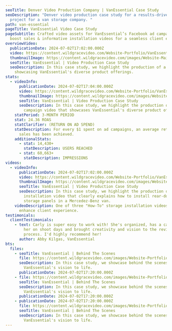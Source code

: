 ```yaml
---
seoTitle: Denver Video Production Company | VanEssential Case Study
seoDescription: "Denver video production case study for a results-driven video
  project for a van storage company. "
path: van-essential
pageTitle: VanEssential Video Case Study
pageSubtitle: Crafted video assets for VanEssential’s Facebook ad campaigns to
  boost sales & informative installation videos for a seamless client experience
overviewVideo:
  publicationDate: 2024-07-02T17:02:00.000Z
  video: https://content.wildgracevideo.com/Website-Portfolio/VanEssential_Compressed/Product%20Overview%20Video%20V2.mp4
  thumbnailImage: https://content.wildgracevideo.com/images/Website-Main/logo1.webp
  seoTitle: VanEssential | Video Production Case Study
  seoDescription: In this case study, we highlight the production of a video
    showcasing VanEssential's diverse product offerings.
stats:
  - videoInfo:
      publicationDate: 2024-07-02T17:04:00.000Z
      video: https://content.wildgracevideo.com/Website-Portfolio/VanEssential_Compressed/FBad_VanEssential.mp4
      thumbnailImage: https://content.wildgracevideo.com/images/Website-Portfolio/VanEssential/SquareAdImage-min.png
      seoTitle: VanEssential | Video Production Case Study
      seoDescription: In this case study, we highlight the production of an ad
        campaign video that showcases VanEssential's diverse product offerings.
    statPeriod: 3-MONTH PERIOD
    stat: 24.36 ROAS
    statClarifier: (RETURN ON AD SPEND)
    statDescription: For every $1 spent on ad campaigns, an average return of $24 in
      sales has been achieved.
    additionalStats:
      - stat: 14,430+
        statDescription: USERS REACHED
      - stat: 60,663+
        statDescription: IMPRESSIONS
videos:
  - videoInfo:
      publicationDate: 2024-07-02T17:02:00.000Z
      video: https://content.wildgracevideo.com/Website-Portfolio/VanEssential_Compressed/MERCEDES%20Rear%20Storage%20Install%20Video%20V2%20%5Bcaptions%5D.mp4
      thumbnailImage: https://content.wildgracevideo.com/images/Website-Portfolio/VanEssential/MercImage-min.png
      seoTitle: VanEssential | Video Production Case Study
      seoDescription: In this case study, we highlight the production of a product
        installation video that clearly explains how to install rear-door
        storage panels in a Mercedez-Benz van.
    videoDescription: One of three "How-To" storage installation videos designed to
      enhance client experience.
testimonials:
  clientTestimonials:
    - text: Carly is super easy to work with! She's organized, has a calm energy about
        her on shoot days and brought creativity and vision to the revision
        process. I'd highly recommend her!
      author: Abby Kilgas, VanEssential
bts:
  files:
    - seoTitle: VanEssential | Behind The Scenes
      file: https://content.wildgracevideo.com/images/Website-Portfolio/VanEssential/BTS1.png
      seoDescription: In this case study, we showcase behind the scenes of bringing
        VanEssential's vision to life.
      publicationDate: 2024-07-02T17:20:00.000Z
    - file: https://content.wildgracevideo.com/images/Website-Portfolio/VanEssential/BTS2.png
      seoTitle: VanEssential | Behind The Scenes
      seoDescription: In this case study, we showcase behind the scenes of bringing
        VanEssential's vision to life.
      publicationDate: 2024-07-02T17:20:00.000Z
    - publicationDate: 2024-07-02T17:20:00.000Z
      file: https://content.wildgracevideo.com/images/Website-Portfolio/VanEssential/BTS3.PNG
      seoTitle: VanEssential | Behind The Scenes
      seoDescription: In this case study, we showcase behind the scenes of bringing
        VanEssential's vision to life.
---
```

